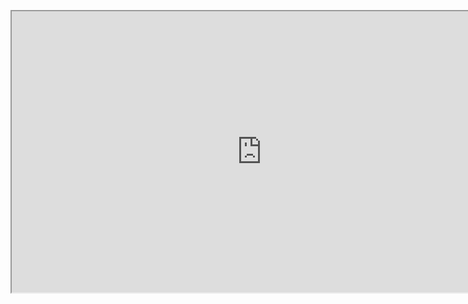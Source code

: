<br></br>
<div class="video_container">
  <iframe class="arcana_video" title="Arcana Mission" allow="fullscreen;" width="800" height="450" src="https://youtube.com/embed/itP6iLLskro">
  </iframe>
</div>
<br></br>
<br></br>
